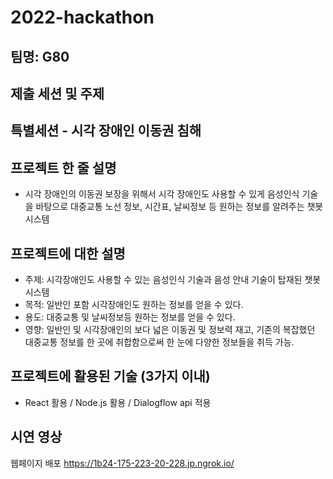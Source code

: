 # 2022-hackathon

## 팀명: G80

## 제출 세션 및 주제

## 특별세션 - 시각 장애인 이동권 침해

## 프로젝트 한 줄 설명

- 시각 장애인의 이동권 보장을 위해서 시각 장애인도 사용할 수 있게 음성인식 기술을 바탕으로 대중교통 노선 정보, 시간표, 날씨정보 등 원하는 정보를 알려주는 챗봇 시스템

## 프로젝트에 대한 설명

- 주제: 시각장애인도 사용할 수 있는 음성인식 기술과 음성 안내 기술이 탑재된 챗봇 시스템
- 목적: 일반인 포함 시각장애인도 원하는 정보를 얻을 수 있다.
- 용도: 대중교통 및 날씨정보등 원하는 정보를 얻을 수 있다.
- 영향: 일반인 및 시각장애인의 보다 넓은 이동권 및 정보력 재고, 기존의 복잡했던 대중교통 정보를 한 곳에 취합함으로써 한 눈에 다양한 정보들을 취득 가능. 

## 프로젝트에 활용된 기술 (3가지 이내)

- React 활용 / Node.js 활용 / Dialogflow api 적용

## 시연 영상

웹페이지 배포
https://1b24-175-223-20-228.jp.ngrok.io/
